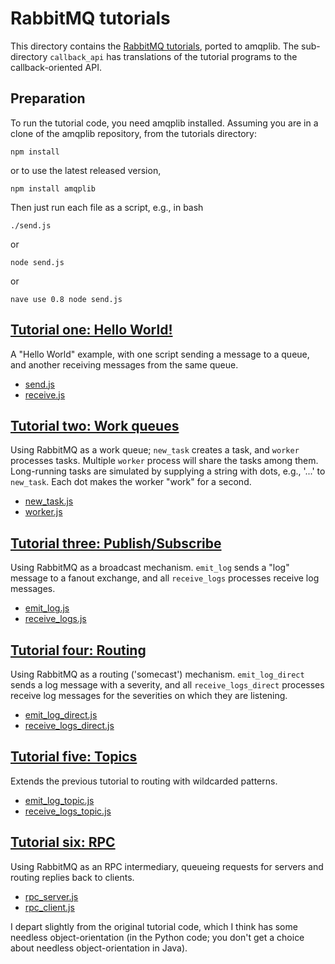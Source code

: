 # RabbitMQ tutorials

This directory contains the [RabbitMQ tutorials][rabbitmq-tutes],
ported to amqplib. The sub-directory `callback_api` has translations
of the tutorial programs to the callback-oriented API.

## Preparation

To run the tutorial code, you need amqplib installed. Assuming you are
in a clone of the amqplib repository, from the tutorials directory:

    npm install

or to use the latest released version,

    npm install amqplib

Then just run each file as a script, e.g., in bash

    ./send.js

or

    node send.js

or

    nave use 0.8 node send.js

## [Tutorial one: Hello World!][tute-one]

A "Hello World" example, with one script sending a message to a queue,
and another receiving messages from the same queue.

 * [send.js](send.js)
 * [receive.js](receive.js)

## [Tutorial two: Work queues][tute-two]

Using RabbitMQ as a work queue; `new_task` creates a task, and
`worker` processes tasks. Multiple `worker` process will share the
tasks among them. Long-running tasks are simulated by supplying a
string with dots, e.g., '...' to `new_task`. Each dot makes the worker
"work" for a second.

 * [new_task.js](new_task.js)
 * [worker.js](worker.js)

## [Tutorial three: Publish/Subscribe][tute-three]

Using RabbitMQ as a broadcast mechanism. `emit_log` sends a "log"
message to a fanout exchange, and all `receive_logs` processes receive
log messages.

 * [emit_log.js](emit_log.js)
 * [receive_logs.js](receive_logs.js)

## [Tutorial four: Routing][tute-four]

Using RabbitMQ as a routing ('somecast') mechanism. `emit_log_direct`
sends a log message with a severity, and all `receive_logs_direct`
processes receive log messages for the severities on which they are
listening.

 * [emit_log_direct.js](emit_log_direct.js)
 * [receive_logs_direct.js](receive_logs_direct.js)

## [Tutorial five: Topics][tute-five]

Extends the previous tutorial to routing with wildcarded patterns.

 * [emit_log_topic.js](emit_log_topic.js)
 * [receive_logs_topic.js](receive_logs_topic.js)

## [Tutorial six: RPC][tute-six]

Using RabbitMQ as an RPC intermediary, queueing requests for servers
and routing replies back to clients.

 * [rpc_server.js](rpc_server.js)
 * [rpc_client.js](rpc_client.js)

I depart slightly from the original tutorial code, which I think has
some needless object-orientation (in the Python code; you don't get a
choice about needless object-orientation in Java).

[rabbitmq-tutes]: http://github.com/rabbitmq/rabbitmq-tutorials
[tute-one]: http://www.rabbitmq.com/tutorials/tutorial-one-javascript.html
[tute-two]: http://www.rabbitmq.com/tutorials/tutorial-two-javascript.html
[tute-three]: http://www.rabbitmq.com/tutorials/tutorial-three-javascript.html
[tute-four]: http://www.rabbitmq.com/tutorials/tutorial-four-javascript.html
[tute-five]: http://www.rabbitmq.com/tutorials/tutorial-five-javascript.html
[tute-six]: http://www.rabbitmq.com/tutorials/tutorial-six-javascript.html

